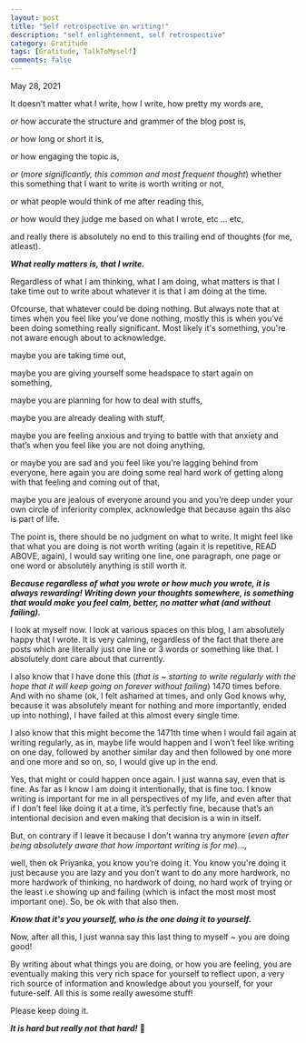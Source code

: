 ```yaml
---
layout: post
title: "Self retrospective on writing!"
description: "self enlightenment, self retrospective"
category: Gratitude 
tags: [Gratitude, TalkToMyself]
comments: false
---
```



May 28, 2021


It doesn’t matter what I write, how I write, how pretty my words are, 

*or* how accurate the structure and grammer of the blog post is,

*or* how long or short it is, 

*or* how engaging the topic is, 

*or* (*more significantly, this common and most frequent thought*) whether this something that I want to write is worth writing or not, 

*or* what people would think of me after reading this, 

*or* how would they judge me based on what I wrote, etc ... etc, 

and really there is absolutely no end to this trailing end of thoughts (for me, atleast).

***What really matters is, that I write.***
 
Regardless of what I am thinking, what I am doing, what matters is that I take time out to write about whatever it is that I am doing at the time.

Ofcourse, that whatever could be doing nothing. But always note that at times when you feel like you've done nothing, mostly this is when you’ve been doing something really significant. Most likely it's something, you're not aware enough about to acknowledge. 

maybe you are taking time out, 

maybe you are giving yourself some headspace to start again on something, 

maybe you are planning for how to deal with stuffs, 

maybe you are already dealing with stuff, 

maybe you are feeling anxious and trying to battle with that anxiety and that’s when you feel like you are not doing anything, 

or maybe you are sad and you feel like you’re lagging behind from everyone, here again you are doing some real hard work of getting along with that feeling and coming out of that, 

maybe you are jealous of everyone around you and you’re deep under your own circle of inferiority complex, acknowledge that because again ths also is part of life. 

The point is, there should be no judgment on what to write. It might feel like that what you are doing is not worth writing (again it is repetitive, READ ABOVE, again), I would say writing one line, one paragraph, one page or one word or absolutely anything is still worth it. 


***Because regardless of what you wrote or how much you wrote, it is always rewarding! Writing down your thoughts somewhere, is something that would make you feel calm, better, no matter what (and without failing).***

I look at myself now. I look at various spaces on this blog, I am absolutely happy that I wrote. It is very calming, regardless of the fact that there are posts which are literally just one line or 3 words or something like that. I absolutely dont care about that currently.

I also know that I have done this (*that is ~ starting to write regularly with the hope that it will keep going on forever without failing*) 1470 times before. And with no shame (ok, I felt ashamed at times, and only God knows why, because it was absolutely meant for nothing and more importantly, ended up into nothing), I have failed at this almost every single time.

I also know that this might become the 1471th time when I would fail again at writing regularly, as in, maybe life would happen and I won’t feel like writing on one day, followed by another similar day and then followed by one more and one more and so on, so, I would give up in the end.

Yes, that might or could happen once again. I just wanna say, even that is fine. As far as I know I am doing it intentionally, that is fine too. I know writing is important for me in all perspectives of my life, and even after that if I don’t feel like doing it at a time, it’s perfectly fine, because that’s an intentional decision and even making that decision is a win in itself.

But, on contrary if I leave it because I don’t wanna try anymore (*even after being absolutely aware that how important writing is for me*)..., 

well, then ok Priyanka, you know you’re doing it. You know you're doing it just because you are lazy and you don’t want to do any more hardwork, no more hardwork of thinking, no hardwork of doing, no hard work of trying or the least i.e showing up and failing (which is infact the most most most important one). So, be ok with that also then. 


***Know that it's you yourself, who is the one doing it to yourself.*** 

Now, after all this, I just wanna say this last thing to myself ~ you are doing good!

By writing about what things you are doing, or how you are feeling, you are eventually making this very rich space for yourself to reflect upon, a very rich source of information and knowledge about you yourself, for your future-self. All this is some really awesome stuff!

Please keep doing it.

***It is hard but really not that hard!*** 🙂
